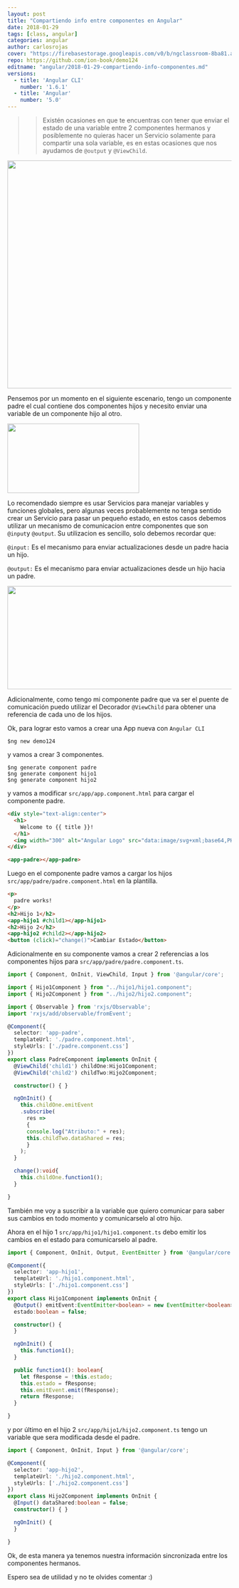 ```yaml
---
layout: post
title: "Compartiendo info entre componentes en Angular"
date: 2018-01-29
tags: [class, angular]
categories: angular
author: carlosrojas
cover: "https://firebasestorage.googleapis.com/v0/b/ngclassroom-8ba81.appspot.com/o/posts%2F2017-01-29-compartiendo-info-componentes%2Fcompartiendoinfo.png?alt=media&token=5070ea7b-4a75-402b-b2da-8157645d8880"
repo: https://github.com/ion-book/demo124
editname: "angular/2018-01-29-compartiendo-info-componentes.md"
versions:
  - title: 'Angular CLI'
    number: '1.6.1'
  - title: 'Angular'
    number: '5.0'
---
```

>> Existén ocasiones en que te encuentras con tener que enviar el estado de una variable entre 2 componentes hermanos y posiblemente no quieras hacer un Servicio solamente para compartir una sola variable, es en estas ocasiones que nos ayudamos de ```@output``` y ```@ViewChild```.

<img width="1024" height="512" class="responsive" src="https://firebasestorage.googleapis.com/v0/b/ngclassroom-8ba81.appspot.com/o/posts%2F2017-01-29-compartiendo-info-componentes%2Fcompartiendoinfo.png?alt=media&token=5070ea7b-4a75-402b-b2da-8157645d8880">



Pensemos por un momento en el siguiente escenario, tengo un componente padre el cual contiene dos componentes hijos y necesito enviar una variable de un componente hijo al otro.

<div class="row wrap">
  <div class="col col-100 col-md-33 col-lg-33">
  </div>
  <div class="col col-100 col-md-33 col-lg-33">
    <img width="296" height="156" class="responsive" src="https://firebasestorage.googleapis.com/v0/b/ngclassroom-8ba81.appspot.com/o/posts%2F2017-01-29-compartiendo-info-componentes%2Fq6kWR.png?alt=media&token=84ead24c-1bb3-4378-87cc-65853d599f9f">
  </div>
  <div class="col col-100 col-md-33 col-lg-33">
  </div>
</div>

Lo recomendado siempre es usar Servicios para manejar variables y funciones globales, pero algunas veces probablemente no tenga sentido crear un Servicio para pasar un pequeño estado, en estos casos debemos utilizar un mecanismo de comunicacion entre componentes que son ```@input```y ```@output```. Su utilizacion es sencillo, solo debemos recordar que:

```@input:``` Es el mecanismo para enviar actualizaciones desde un padre hacia un hijo.

```@output:``` Es el mecanismo para enviar actualizaciones desde un hijo hacia un padre.

<div class="row wrap">
  <div class="col col-md-10 col-lg-10">
  </div>
  <div class="col col-md-80 col-lg-80">
    <img width="616" height="232" class="responsive" src="https://firebasestorage.googleapis.com/v0/b/ngclassroom-8ba81.appspot.com/o/posts%2F2017-01-29-compartiendo-info-componentes%2Foutput_input_2.png?alt=media&token=a93a78d9-f3a3-4d65-a5f2-ae18043c9343">
  </div>
  <div class="col col-md-10 col-lg-10">
  </div>
</div>

Adicionalmente, como tengo mi componente padre que va ser el puente de comunicación puedo utilizar el Decorador ```@ViewChild``` para obtener una referencia de cada uno de los hijos.



Ok, para lograr esto vamos a crear una App nueva con ```Angular CLI```

````
$ng new demo124
````

y vamos a crear 3 componentes. 

````
$ng generate component padre
$ng generate component hijo1
$ng generate component hijo2
````

y vamos a modificar ```src/app/app.component.html``` para cargar el componente padre.

```html
<div style="text-align:center">
  <h1>
    Welcome to {{ title }}!
  </h1>
  <img width="300" alt="Angular Logo" src="data:image/svg+xml;base64,PHN2ZyB4bWxucz0iaHR0cDovL3d3dy53My5vcmcvMjAwMC9zdmciIHZpZXdCb3g9IjAgMCAyNTAgMjUwIj4KICAgIDxwYXRoIGZpbGw9IiNERDAwMzEiIGQ9Ik0xMjUgMzBMMzEuOSA2My4ybDE0LjIgMTIzLjFMMTI1IDIzMGw3OC45LTQzLjcgMTQuMi0xMjMuMXoiIC8+CiAgICA8cGF0aCBmaWxsPSIjQzMwMDJGIiBkPSJNMTI1IDMwdjIyLjItLjFWMjMwbDc4LjktNDMuNyAxNC4yLTEyMy4xTDEyNSAzMHoiIC8+CiAgICA8cGF0aCAgZmlsbD0iI0ZGRkZGRiIgZD0iTTEyNSA1Mi4xTDY2LjggMTgyLjZoMjEuN2wxMS43LTI5LjJoNDkuNGwxMS43IDI5LjJIMTgzTDEyNSA1Mi4xem0xNyA4My4zaC0zNGwxNy00MC45IDE3IDQwLjl6IiAvPgogIDwvc3ZnPg==">
</div>

<app-padre></app-padre>
```

Luego en el componente padre vamos a cargar los hijos ```src/app/padre/padre.component.html``` en la plantilla.

```html
<p>
  padre works!
</p>
<h2>Hijo 1</h2>
<app-hijo1 #child1></app-hijo1>
<h2>Hijo 2</h2>
<app-hijo2 #child2></app-hijo2>
<button (click)="change()">Cambiar Estado</button>
```

Adicionalmente en su componente vamos a crear 2 referencias a los componentes hijos para ```src/app/padre/padre.component.ts```.

```ts
import { Component, OnInit, ViewChild, Input } from '@angular/core';

import { Hijo1Component } from "../hijo1/hijo1.component";
import { Hijo2Component } from "../hijo2/hijo2.component";

import { Observable } from 'rxjs/Observable';
import 'rxjs/add/observable/fromEvent';

@Component({
  selector: 'app-padre',
  templateUrl: './padre.component.html',
  styleUrls: ['./padre.component.css']
})
export class PadreComponent implements OnInit {
  @ViewChild('child1') childOne:Hijo1Component;
  @ViewChild('child2') childTwo:Hijo2Component;

  constructor() { }

  ngOnInit() {
    this.childOne.emitEvent
    .subscribe(
      res =>
      {
      console.log("Atributo:" + res);
      this.childTwo.dataShared = res;
      }
    );
  }

  change():void{
    this.childOne.function1();
  }

}
```
También me voy a suscribir a la variable que quiero comunicar para saber sus cambios en todo momento y comunicarselo al otro hijo.

Ahora en el hijo 1 ```src/app/hijo1/hijo1.component.ts``` debo emitir los cambios en el estado para comunicarselo al padre.

```ts
import { Component, OnInit, Output, EventEmitter } from '@angular/core';

@Component({
  selector: 'app-hijo1',
  templateUrl: './hijo1.component.html',
  styleUrls: ['./hijo1.component.css']
})
export class Hijo1Component implements OnInit {
  @Output() emitEvent:EventEmitter<boolean> = new EventEmitter<boolean>();
  estado:boolean = false;

  constructor() { 
  }

  ngOnInit() {
    this.function1();
  }

  public function1(): boolean{
    let fResponse = !this.estado;
    this.estado = fResponse;
    this.emitEvent.emit(fResponse);
    return fResponse;
  }

}
```

y por último en el hijo 2 ```src/app/hijo1/hijo2.component.ts``` tengo un variable que sera modificada desde el padre.

```ts
import { Component, OnInit, Input } from '@angular/core';

@Component({
  selector: 'app-hijo2',
  templateUrl: './hijo2.component.html',
  styleUrls: ['./hijo2.component.css']
})
export class Hijo2Component implements OnInit {
  @Input() dataShared:boolean = false;
  constructor() { }

  ngOnInit() {
  }

}
```

Ok, de esta manera ya tenemos nuestra información sincronizada entre los componentes hermanos.

Espero sea de utilidad y no te olvides comentar :)